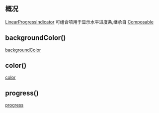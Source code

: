 ## 概况

[LinearProgressIndicator](/API/UI/Compose/Widget/LinearProgressIndicator/README.md)
可组合项用于显示水平进度条,继承自 [Composable](/API/UI/Compose/Widget/Composable/README.md)

## backgroundColor()

[backgroundColor](backgroundColor.md ":include")

## color()

[color](color.md ":include")

## progress()

[progress](progress.md ":include")
